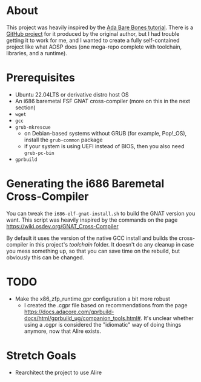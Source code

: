 # About
This project was heavily inspired by the [Ada Bare Bones tutorial](https://wiki.osdev.org/Ada_Bare_Bones). There is a [GitHub project](https://github.com/Lucretia/bare_bones) for it produced by the original author, but I had trouble getting it to work for me, and I wanted to create a fully self-contained project like what AOSP does (one mega-repo complete with toolchain, libraries, and a runtime).

# Prerequisites
* Ubuntu 22.04LTS or derivative distro host OS
* An i686 baremetal FSF GNAT cross-compiler (more on this in the next section)
* `wget`
* `gcc`
* `grub-mkrescue`
    * on Debian-based systems without GRUB (for example, Pop!_OS), install the `grub-common` package
    * if your system is using UEFI instead of BIOS, then you also need `grub-pc-bin`
* `gprbuild`

# Generating the i686 Baremetal Cross-Compiler
You can tweak the `i686-elf-gnat-install.sh` to build the GNAT version you want. This script was heavily inspired by the commands on the page https://wiki.osdev.org/GNAT_Cross-Compiler

By default it uses the version of the native GCC install and builds the cross-compiler in this project's *toolchain* folder. It doesn't do any cleanup in case you mess something up, so that you can save time on the rebuild, but obviously this can be changed.

# TODO
* Make the x86_zfp_runtime.gpr configuration a bit more robust
    * I created the .cgpr file based on recommendations from the page https://docs.adacore.com/gprbuild-docs/html/gprbuild_ug/companion_tools.html#. It's unclear whether using a .cgpr is considered the "idiomatic" way of doing things anymore, now that Alire exists.

# Stretch Goals
* Rearchitect the project to use Alire
